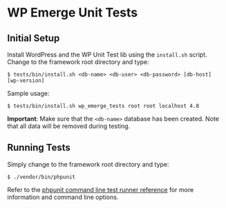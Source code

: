 # WP Emerge Unit Tests

## Initial Setup

Install WordPress and the WP Unit Test lib using the `install.sh` script. Change to the framework root directory and type:

    $ tests/bin/install.sh <db-name> <db-user> <db-password> [db-host] [wp-version]

Sample usage:

    $ tests/bin/install.sh wp_emerge_tests root root localhost 4.8

**Important**: Make sure that the `<db-name>` database has been created. Note that all data will be removed during testing.

## Running Tests

Simply change to the framework root directory and type:

    $ ./vendor/bin/phpunit

Refer to the [phpunit command line test runner reference](https://phpunit.de/manual/current/en/phpunit-book.html#textui) for more information and command line options.
